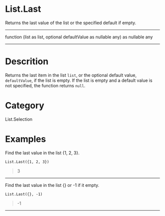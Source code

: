 ﻿# List.Last
Returns the last value of the list or the specified default if empty.
***
function (list as list, optional defaultValue as nullable any) as nullable any
***
# Descrition 
Returns the last item in the list <code>list</code>, or the optional default value, <code>defaultValue</code>, if the list is empty.
    If the list is empty and a default value is not specified, the function returns <code>null</code>.
# Category 
List.Selection
# Examples 
Find the last value in the list {1, 2, 3}.
```
List.Last({1, 2, 3})
```
> 3
***
Find the last value in the list {} or -1 if it empty.
```
List.Last({}, -1)
```
> -1
***
